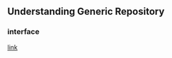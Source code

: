 ## Understanding Generic Repository
 ### interface
 [link](https://www.codecademy.com/resources/docs/c-sharp/interfaces)
